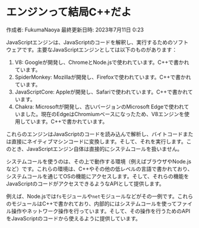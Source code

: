 # エンジンって結局C++だよ

作成者: FukumaNaoya
最終更新日時: 2023年7月11日 0:23

JavaScriptエンジンは、JavaScriptのコードを解釈し、実行するためのソフトウェアです。主要なJavaScriptエンジンとしては以下のものがあります：

1. V8: Googleが開発し、ChromeとNode.jsで使われています。C++で書かれています。
2. SpiderMonkey: Mozillaが開発し、Firefoxで使われています。C++で書かれています。
3. JavaScriptCore: Appleが開発し、Safariで使われています。C++で書かれています。
4. Chakra: Microsoftが開発し、古いバージョンのMicrosoft Edgeで使われていました。現在のEdgeはChromiumベースになったため、V8エンジンを使用しています。C++で書かれています。

これらのエンジンはJavaScriptのコードを読み込んで解析し、バイトコードまたは直接にネイティブマシンコードに変換します。そして、それを実行します。このとき、JavaScriptエンジン自体は直接的にシステムコールを扱いません。

システムコールを使うのは、その上で動作する環境（例えばブラウザやNode.jsなど）です。これらの環境は、C++やその他の低レベルの言語で書かれており、システムコールを通じてOSの機能にアクセスします。そして、それらの機能をJavaScriptのコードがアクセスできるようなAPIとして提供します。

例えば、Node.jsでは`fs`モジュールや`net`モジュールなどがその一例です。これらのモジュールはC++で書かれており、内部的にはシステムコールを使ってファイル操作やネットワーク操作を行っています。そして、その操作を行うためのAPIをJavaScriptのコードから使えるように提供しています。
